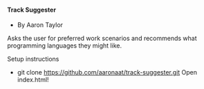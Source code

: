 
#### Track Suggester

* By Aaron Taylor

Asks the user for preferred work scenarios and
recommends what programming languages they might like.

Setup instructions
* git clone https://github.com/aaronaat/track-suggester.git
Open index.html!
